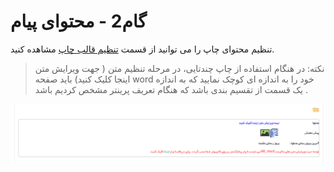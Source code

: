 # گام2  - محتوای پیام

تنظیم محتوای چاپ را می توانید از قسمت [تنظیم قالب چاپ](https://github.com/1stco/PayamGostarDocs/blob/master/help%202.5.4/Settings/Personalization-crm/Overview/General-information/Set%20the-print-template/Set%20the-print-template.md)   مشاهده کنید.

> نکته: در هنگام استفاده از چاپ چندتایی، در مرحله تنظیم متن ( جهت ویرایش متن اینجا کلیک کنید) باید صفحه word  خود را به اندازه ای کوچک نمایید که به اندازه یک قسمت از تقسیم بندی باشد که هنگام تعریف پرینتر مشخص کردیم باشد .

![](advertising-sendingprint-secondstep.png)

